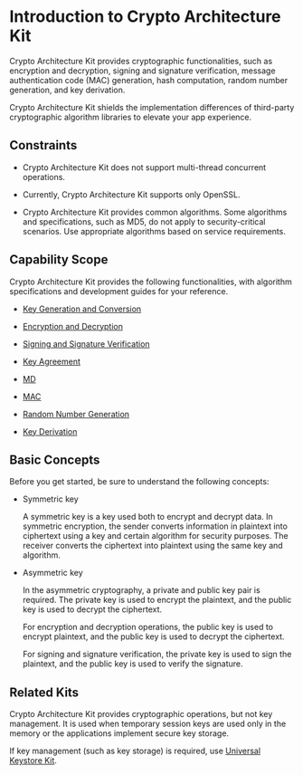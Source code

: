 # Introduction to Crypto Architecture Kit

Crypto Architecture Kit provides cryptographic functionalities, such as encryption and decryption, signing and signature verification, message authentication code (MAC) generation, hash computation, random number generation, and key derivation.

Crypto Architecture Kit shields the implementation differences of third-party cryptographic algorithm libraries to elevate your app experience.

## Constraints

- Crypto Architecture Kit does not support multi-thread concurrent operations.

- Currently, Crypto Architecture Kit supports only OpenSSL.

- Crypto Architecture Kit provides common algorithms. Some algorithms and specifications, such as MD5, do not apply to security-critical scenarios. Use appropriate algorithms based on service requirements.

## Capability Scope

Crypto Architecture Kit provides the following functionalities, with algorithm specifications and development guides for your reference.

- [Key Generation and Conversion](crypto-key-generation-conversion-overview.md)

- [Encryption and Decryption](crypto-encryption-decryption-overview.md)

- [Signing and Signature Verification](crypto-sign-sig-verify-overview.md)

- [Key Agreement](crypto-key-agreement-overview.md)

- [MD](crypto-generate-message-digest-overview.md)

- [MAC](crypto-compute-mac-overview.md)

- [Random Number Generation](crypto-generate-random-number.md)

- [Key Derivation](crypto-key-derivation-overview.md)

## Basic Concepts

Before you get started, be sure to understand the following concepts:

- Symmetric key
  
  A symmetric key is a key used both to encrypt and decrypt data. In symmetric encryption, the sender converts information in plaintext into ciphertext using a key and certain algorithm for security purposes. The receiver converts the ciphertext into plaintext using the same key and algorithm.

- Asymmetric key
  
  In the asymmetric cryptography, a private and public key pair is required. The private key is used to encrypt the plaintext, and the public key is used to decrypt the ciphertext.

  For encryption and decryption operations, the public key is used to encrypt plaintext, and the public key is used to decrypt the ciphertext.

  For signing and signature verification, the private key is used to sign the plaintext, and the public key is used to verify the signature.

## Related Kits

Crypto Architecture Kit provides cryptographic operations, but not key management. It is used when temporary session keys are used only in the memory or the applications implement secure key storage.

If key management (such as key storage) is required, use [Universal Keystore Kit](../UniversalKeystoreKit/huks-overview.md).
